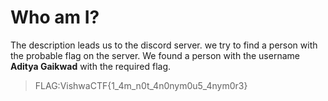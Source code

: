 # Who am I?

The description leads us to the discord server. we try to find a person with the probable flag on the server. We found a person with the username **Aditya Gaikwad** with the required flag.

> FLAG:VishwaCTF{1_4m_n0t_4n0nym0u5_4nym0r3}

